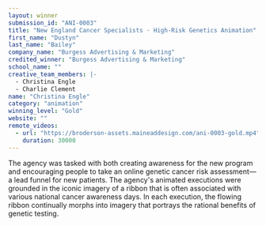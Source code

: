 ```yaml
---
layout: winner
submission_id: "ANI-0003"
title: "New England Cancer Specialists · High-Risk Genetics Animation"
first_name: "Dustyn"
last_name: "Bailey"
company_name: "Burgess Advertising & Marketing"
credited_winner: "Burgess Advertising & Marketing"
school_name: ""
creative_team_members: |-
  - Christina Engle
  - Charlie Clement
name: "Christina Engle"
category: "animation"
winning_level: "Gold"
website: ""
remote_videos:
  - url: "https://broderson-assets.maineaddesign.com/ani-0003-gold.mp4"
    duration: 30000
---
```


The agency was tasked with both creating awareness for the new program and encouraging people to take an online genetic cancer risk assessment—a lead funnel for new patients. The agency's animated executions were grounded in the iconic imagery of a ribbon that is often associated with various national cancer awareness days. In each execution, the flowing ribbon continually morphs into imagery that portrays the rational benefits of genetic testing.
